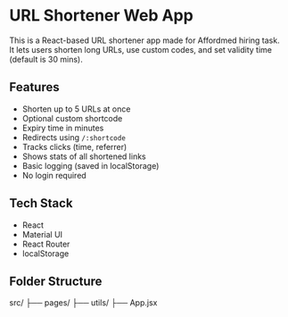 # URL Shortener Web App

This is a React-based URL shortener app made for Affordmed hiring task.  
It lets users shorten long URLs, use custom codes, and set validity time (default is 30 mins).

## Features
- Shorten up to 5 URLs at once
- Optional custom shortcode
- Expiry time in minutes
- Redirects using `/:shortcode`
- Tracks clicks (time, referrer)
- Shows stats of all shortened links
- Basic logging (saved in localStorage)
- No login required

## Tech Stack
- React
- Material UI
- React Router
- localStorage

## Folder Structure
src/
├── pages/
├── utils/
├── App.jsx